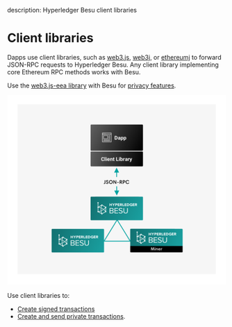 description: Hyperledger Besu client libraries
<!--- END of page meta data -->

# Client libraries

Dapps use client libraries, such as [web3.js](https://github.com/ethereum/web3.js/),
[web3j](https://github.com/web3j/web3j), or [ethereumj](https://github.com/ethereum/ethereumj) to
forward JSON-RPC requests to Hyperledger Besu. Any client library implementing core Ethereum RPC
methods works with Besu.

Use the [web3.js-eea library](../HowTo/Interact/Client-Libraries/eeajs.md) with Besu for
[privacy features](../Concepts/Privacy/Privacy-Overview.md).

![Client Libraries](../images/Hyperledger-Besu-Client-Libraries.png)

Use client libraries to:

* [Create signed transactions](../HowTo/Develop-Dapps/Use-web3js.md)
* [Create and send private transactions](../HowTo/Send-Transactions/Creating-Sending-Private-Transactions.md).
